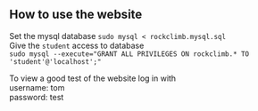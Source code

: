 ## How to use the website 
Set the mysql database 
```sudo mysql < rockclimb.mysql.sql ```  
Give the ```student```  access to database   
```sudo mysql --execute="GRANT ALL PRIVILEGES ON rockclimb.* TO 'student'@'localhost';"``` 


To view a good test of the website log in with   
username: tom  
password:  test  

